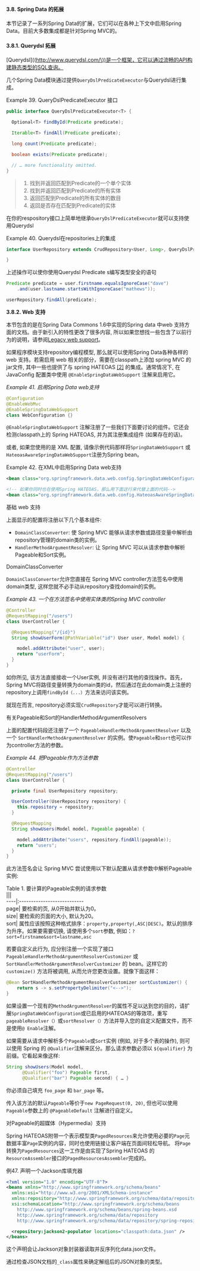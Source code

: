 #### 3.8. Spring Data 的拓展

本节记录了一系列Spring Data的扩展，它们可以在各种上下文中启用Spring Data。目前大多数集成都是针对Spring MVC的。

#### 3.8.1. Querydsl 拓展

\[Querydsl\]\(\([http://www.querydsl.com/\)\)是一个框架，它可以通过流畅的API构建静态类型的SQL查询。](http://www.querydsl.com/%29%29是一个框架，它可以通过流畅的API构建静态类型的SQL查询。)

几个Spring Data模块通过提供`QueryDslPredicateExecutor`与Querydsl进行集成。

Example 39. QueryDslPredicateExecutor 接口

```java
public interface QueryDslPredicateExecutor<T> {

  Optional<T> findById(Predicate predicate);  

  Iterable<T> findAll(Predicate predicate);   

  long count(Predicate predicate);            

  boolean exists(Predicate predicate);        

  // … more functionality omitted.
}
```

> 1. 找到并返回匹配到Predicate的一个单个实体
> 2. 找到并返回匹配到Predicate的所有实体
> 3. 返回匹配到Predicate的所有实体的数目
> 4. 返回是否存在匹配到Predicate的实体

在你的respository接口上简单地继承`QueryDslPredicateExecutor`就可以支持使用Querydsl

Example 40. Querydsl在repositories上的集成

```java
interface UserRepository extends CrudRepository<User, Long>, QueryDslPredicateExecutor<User> {

}
```

上述操作可以使你使用Querydsl Predicate s编写类型安全的语句

```java
Predicate predicate = user.firstname.equalsIgnoreCase("dave")
    .and(user.lastname.startsWithIgnoreCase("mathews"));

userRepository.findAll(predicate);
```



**3.8.2. Web 支持**

本节包含的是在Spring Data Commons 1.6中实现的Spring data 中web 支持方面的文档。由于新引入的特性更改了很多内容, 所以如果您想找一些包含了以前行为的说明，请参阅[Legacy web support](https://docs.spring.io/spring-data/jpa/docs/current/reference/html/#web.legacy)。

如果程序模块支持repository编程模型,  那么就可以使用Spring Data各种各样的 web 支持。若需启用 web 相关的部分，需要在classpath上添加 spring MVC 的jar文件, 其中一些也提供了与 spring HATEOAS [\[2\]](https://docs.spring.io/spring-data/jpa/docs/current/reference/html/#_footnote_2) 的集成。通常情况下, 在 JavaConfig 配置类中使用 `@EnableSpringDataWebSupport` 注解来启用它。

_Example 41. 启用Spring Data web支持_

```java
@Configuration
@EnableWebMvc
@EnableSpringDataWebSupport
class WebConfiguration {}
```

`@EnableSpringDataWebSupport` 注解注册了一些我们下面要讨论的组件。它还会检测classpath上的 Spring HATEOAS, 并为其注册集成组件 \(如果存在的话\)。

或者, 如果您使用的是 XML 配置, 请像示例代码那样将`SpringDataWebSupport` 或 `HateoasAwareSpringDataWebSupport`注册为Spring bean。

Example 42. 在XML中启用Spring Data web支持

```xml
<bean class="org.springframework.data.web.config.SpringDataWebConfiguration" />

<!-- 如果你同时也在使用Spring HATEOAS，那么用下面这行来代替上面的代码-->
<bean class="org.springframework.data.web.config.HateoasAwareSpringDataWebConfiguration" />
```

基础 web 支持

上面显示的配置将注册以下几个基本组件:

* `DomainClassConverter`: 使 Spring MVC 能够从请求参数或路径变量中解析由repository管理的domain类的实例。
* `HandlerMethodArgumentResolver`: 让 Spring MVC 可以从请求参数中解析Pageable和Sort实例。

DomainClassConverter

`DomainClassConverter`允许您直接在 Spring MVC controller方法签名中使用domain类型, 这样您就不必手动从repository查找domain的实例。

_Example 43. 一个在方法签名中使用实体类的Spring MVC controller_

```java
@Controller
@RequestMapping("/users")
class UserController {

  @RequestMapping("/{id}")
  String showUserForm(@PathVariable("id") User user, Model model) {

    model.addAttribute("user", user);
    return "userForm";
  }
}
```

如你所见, 该方法直接接收一个User实例, 并没有进行其他的查找操作。首先，Spring MVC将路径变量转换为domain类的id，然后通过在此domain类上注册的repository上调用`findById（...）`方法来访问该实例。

就现在而言, repository必须实现`CrudRepository`才能可以进行转换。

有关Pageable和Sort的HandlerMethodArgumentResolvers

上面的配置代码段还注册了一个 `PageableHandlerMethodArgumentResolver` 以及一个 `SortHandlerMethodArgumentResolver` 的实例。使`Pageable`和`sort`也可以作为controller方法的参数。

_Example 44. 把Pageable作为方法参数_

```java
@Controller
@RequestMapping("/users")
class UserController {

  private final UserRepository repository;

  UserController(UserRepository repository) {
    this.repository = repository;
  }

  @RequestMapping
  String showUsers(Model model, Pageable pageable) {

    model.addAttribute("users", repository.findAll(pageable));
    return "users";
  }
}
```

此方法签名会让 Spring MVC 尝试使用以下默认配置从请求参数中解析Pageable实例:

Table 1. 要计算的Pageable实例的请求参数  
\|\|\|  
----\|:---------------------------  
page\|    要检索的页, 从0开始并默认为0。  
size\|    要检索的页面的大小, 默认为20。  
sort\|    属性应该按照这种格式排序：`property,property(,ASC|DESC)`。默认的排序为升序。如果要需要切换, 请使用多个`sort`参数, 例如：`?sort=firstname&sort=lastname,asc`

若要自定义此行为, 应分别注册一个实现了接口 `PageableHandlerMethodArgumentResolverCustomizer` 或 `SortHandlerMethodArgumentResolverCustomizer` 的 bean。这样它的`customize()` 方法将被调用, 从而允许您更改设置。就像下面这样：

```java
@Bean SortHandlerMethodArgumentResolverCustomizer sortCustomizer() {
    return s -> s.setPropertyDelimiter("<-->");
}
```

如果设置一个现有的`MethodArgumentResolver`的属性不足以达到您的目的，请扩展`SpringDataWebConfiguration`或已启用的HATEOAS的等效项，重写`pageableResolver（）`或`sortResolver（）`方法并导入您的自定义配置文件，而不是使用`@ Enable`注解。

如果需要从请求中解析多个`Pageable`或`Sort`实例 \(例如, 对于多个表的操作\), 则可以使用 Spring 的 `@Qualifier`注解来区分。那么请求参数必须以 `${qualifier}` 为前缀。它看起来像这样:

```java
String showUsers(Model model,
      @Qualifier("foo") Pageable first,
      @Qualifier("bar") Pageable second) { … }
```

你必须自己填充 `foo_page` 和 `bar_page` 等。

传入该方法的默认`Pageable`等价于`new PageRequest(0, 20)`, 但也可以使用`Pageable`参数上的 `@PageableDefault` 注解进行自定义。

对Pageable的超媒体（Hypermedia）支持

Spring HATEOAS附带一个表示模型类`PagedResources`来允许使用必要的`Page`元数据丰富`Page`实例的内容，同时也使用链接让客户端在页面间轻松导航。 将`Page`转换为`PagedResources`这一工作是由实现了Spring HATEOAS 的`ResourceAssembler`接口的`PagedResourcesAssembler`完成的。

例47. 声明一个Jackson库填充器
```XML
<?xml version="1.0" encoding="UTF-8"?>
<beans xmlns="http://www.springframework.org/schema/beans"
  xmlns:xsi="http://www.w3.org/2001/XMLSchema-instance"
  xmlns:repository="http://www.springframework.org/schema/data/repository"
  xsi:schemaLocation="http://www.springframework.org/schema/beans
    http://www.springframework.org/schema/beans/spring-beans.xsd
    http://www.springframework.org/schema/data/repository
    http://www.springframework.org/schema/data/repository/spring-repository.xsd">

  <repository:jackson2-populator locations="classpath:data.json" />
</beans>
```
  
这个声明会让Jackson对象封装器读取并反序列化data.json文件。

通过检查JSON文档的`_class`属性来确定解组后的JSON对象的类型。






